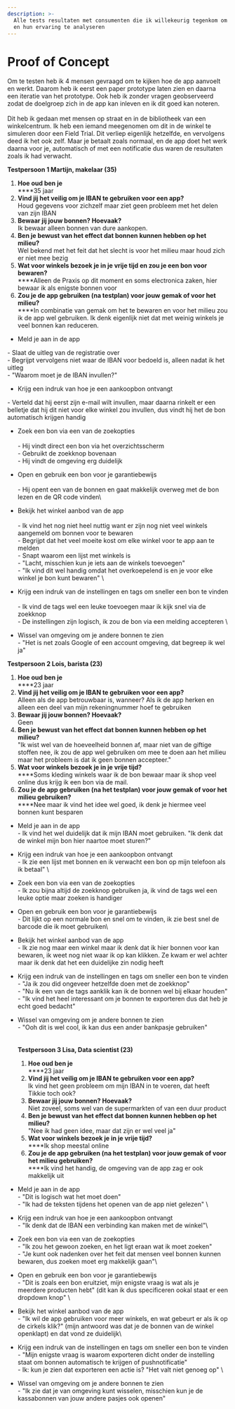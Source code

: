 ```yaml
---
description: >-
  Alle tests resultaten met consumenten die ik willekeurig tegenkom om het idee
  en hun ervaring te analyseren
---
```


# Proof of Concept

Om te testen heb ik 4 mensen gevraagd om te kijken hoe de app aanvoelt en werkt. Daarom heb ik eerst een paper prototype laten zien en daarna een iteratie van het prototype. Ook heb ik zonder vragen geobserveerd zodat de doelgroep zich in de app kan inleven en ik dit goed kan noteren.  \
\
Dit heb ik gedaan met mensen op straat en in de bibliotheek van een winkelcentrum. Ik heb een iemand meegenomen om dit in de winkel te simuleren door een Field Trial. Dit verliep eigenlijk hetzelfde, en vervolgens deed ik het ook zelf. Maar je betaalt zoals normaal, en de app doet het werk daarna voor je, automatisch of met een notificatie dus waren de resultaten zoals ik had verwacht.&#x20;

**Testpersoon 1 Martijn, makelaar (35)**

1. **Hoe oud ben je** \
   ****35 jaar&#x20;
2. **Vind jij het veilig om je IBAN te gebruiken voor een app?** \
   Houd gegevens voor zichzelf maar ziet geen probleem met het delen van zijn IBAN&#x20;
3. **Bewaar jij jouw bonnen? Hoevaak?**\
   Ik bewaar alleen bonnen van dure aankopen.&#x20;
4. **Ben je bewust van het effect dat bonnen kunnen hebben op het milieu?** \
   Wel bekend met het feit dat het slecht is voor het milieu maar houd zich er niet mee bezig
5. **Wat voor winkels bezoek je in je vrije tijd en zou je een bon voor bewaren?** \
   ****Alleen de Praxis op dit moment en soms electronica zaken, hier bewaar ik als enigste bonnen voor&#x20;
6. **Zou je de app gebruiken (na testplan) voor jouw gemak of voor het milieu?**\
   ****In combinatie van gemak om het te bewaren en voor het milieu zou ik de app wel gebruiken. Ik denk eigenlijk niet dat met weinig winkels je veel bonnen kan reduceren.&#x20;

* Meld je aan in de app&#x20;

&#x20;\- Slaat de uitleg van de registratie over \
&#x20;\- Begrijpt vervolgens niet waar de IBAN voor bedoeld is, alleen nadat ik het uitleg \
\-  "Waarom moet je de IBAN invullen?"&#x20;

* Krijg een indruk van hoe je een aankoopbon ontvangt

\- Verteld dat hij eerst zijn e-mail wilt invullen, maar daarna rinkelt er een belletje dat hij dit niet voor elke winkel zou invullen, dus vindt hij het de bon automatisch krijgen handig&#x20;

* Zoek een bon via een van de zoekopties\
  \
  \- Hij vindt direct een bon via het overzichtsscherm\
  \- Gebruikt de zoekknop bovenaan \
  \- Hij vindt de omgeving erg duidelijk
* Open en gebruik een bon voor je garantiebewijs\
  \
  \- Hij opent een van de bonnen en gaat makkelijk overweg met de bon lezen en de QR code vinden\

* Bekijk het winkel aanbod van de app\
  \
  \- Ik vind het nog niet heel nuttig want er zijn nog niet veel winkels aangemeld om bonnen voor te bewaren\
  \- Begrijpt dat het veel moeite kost om elke winkel voor te app aan te melden\
  \- Snapt waarom een lijst met winkels is\
  \- "Lacht, misschien kun je iets aan de winkels toevoegen" \
  \- "Ik vind dit wel handig omdat het overkoepelend is en je voor elke winkel je bon kunt bewaren" \

* Krijg een indruk van de instellingen en tags om sneller een bon te vinden\
  \
  \- Ik vind de tags wel een leuke toevoegen maar ik kijk snel via de zoekknop\
  \- De instellingen zijn logisch, ik zou de bon via een melding accepteren \

* Wissel van omgeving om je andere bonnen te zien\
  \- "Het is net zoals Google of een account omgeving, dat begreep ik wel ja"&#x20;

**Testpersoon 2 Lois, barista (23)**&#x20;

1. **Hoe oud ben je** \
   ****23 jaar&#x20;
2. **Vind jij het veilig om je IBAN te gebruiken voor een app?** \
   Alleen als de app betrouwbaar is, wanneer? Als ik de app herken en alleen een deel van mijn rekeningnummer hoef te gebruiken
3. **Bewaar jij jouw bonnen? Hoevaak?**\
   Geen
4. **Ben je bewust van het effect dat bonnen kunnen hebben op het milieu?** \
   "Ik wist wel van de hoeveelheid bonnen af, maar niet van de giftige stoffen nee, ik zou de app wel gebruiken om mee te doen aan het milieu maar het probleem is dat ik geen bonnen accepteer."
5. **Wat voor winkels bezoek je in je vrije tijd?** \
   ****Soms kleding winkels waar ik de bon bewaar maar ik shop veel online dus krijg ik een bon via de mail.
6. **Zou je de app gebruiken (na het testplan) voor jouw gemak of voor het milieu gebruiken?** \
   ****Nee maar ik vind het idee wel goed, ik denk je hiermee veel bonnen kunt besparen

* Meld je aan in de app \
  \-  Ik vind het wel duidelijk dat ik mijn IBAN moet gebruiken. "Ik denk dat de winkel mijn bon hier naartoe moet sturen?"&#x20;
* Krijg een indruk van hoe je een aankoopbon ontvangt\
  \- Ik zie een lijst met bonnen en ik verwacht een bon op mijn telefoon als ik betaal" \

* Zoek een bon via een van de zoekopties\
  \- Ik zou bijna altijd de zoekknop gebruiken ja, ik vind de tags wel een leuke optie maar zoeken is handiger
* Open en gebruik een bon voor je garantiebewijs\
  \- Dit lijkt op een normale bon en snel om te vinden, ik zie best snel de barcode die ik moet gebruiken\

* Bekijk het winkel aanbod van de app\
  \- Ik zie nog maar een winkel maar ik denk dat ik hier bonnen voor kan bewaren, ik weet nog niet waar ik op kan klikken. Ze kwam er wel achter maar ik denk dat het een duidelijke zin nodig heeft
* Krijg een indruk van de instellingen en tags om sneller een bon te vinden\
  \- "Ja ik zou did ongeveer hetzelfde doen met de zoekknop"\
  \- "Nu ik een van de tags aanklik kan ik de bonnen wel bij elkaar houden"\
  \- "Ik vind het heel interessant om je bonnen te exporteren dus dat heb je echt goed bedacht"
*   Wissel van omgeving om je andere bonnen te zien\
    \- "Ooh dit is wel cool, ik kan dus een ander bankpasje gebruiken"\
    \
    \
    **Testpersoon 3 Lisa, Data scientist (23)**&#x20;

    1. **Hoe oud ben je** \
       ****23 jaar&#x20;
    2. **Vind jij het veilig om je IBAN te gebruiken voor een app?** \
       Ik vind het geen probleem om mijn IBAN in te voeren, dat heeft Tikkie toch ook?
    3. **Bewaar jij jouw bonnen? Hoevaak?**\
       Niet zoveel, soms wel van de supermarkten of van een duur product
    4. **Ben je bewust van het effect dat bonnen kunnen hebben op het milieu?** \
       "Nee ik had geen idee, maar dat zijn er wel veel ja"&#x20;
    5. **Wat voor winkels bezoek je in je vrije tijd?** \
       ****Ik shop meestal online
    6. **Zou je de app gebruiken (na het testplan) voor jouw gemak of voor het milieu gebruiken?** \
       ****Ik vind het handig, de omgeving van de app zag er ook makkelijk uit


* Meld je aan in de app \
  \-  "Dit is logisch wat het moet doen" \
  \- "Ik had de teksten tijdens het openen van de app niet gelezen" \

* Krijg een indruk van hoe je een aankoopbon ontvangt\
  \- "Ik denk dat de IBAN een verbinding kan maken met de winkel"\

* Zoek een bon via een van de zoekopties\
  \- "Ik zou het gewoon zoeken, en het ligt eraan wat ik moet zoeken"\
  \- "Je kunt ook nadenken over het feit dat mensen veel bonnen kunnen bewaren, dus zoeken moet erg makkelijk gaan"\

* Open en gebruik een bon voor je garantiebewijs\
  \- "Dit is zoals een bon eruitziet, mijn enigste vraag is wat als je meerdere producten hebt" (dit kan ik dus specificeren ookal staat er een dropdown knop" \

* Bekijk het winkel aanbod van de app\
  \- "Ik wil de app gebruiken voor meer winkels, en wat gebeurt er als ik op de cirkels klik?" (mijn antwoord was dat je de bonnen van de winkel openklapt) en dat vond ze duidelijk\

* Krijg een indruk van de instellingen en tags om sneller een bon te vinden\
  \- "Mijn enigste vraag is waarom exporteren dicht onder de instelling staat om bonnen automatisch te krijgen of pushnotificatie"\
  \- Ik: kun je zien dat exporteren een actie is? "Het valt niet genoeg op" \

* Wissel van omgeving om je andere bonnen te zien\
  \- "Ik zie dat je van omgeving kunt wisselen, misschien kun je de kassabonnen van jouw andere pasjes ook openen"
